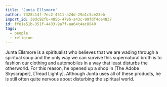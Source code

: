 ```yaml
---
title: 'Junta Ellsmore'
author: 7328c14f-7ec2-4511-a24d-29a1c5ce23eb
import_id: 30dc92fb-4956-479b-a43c-99fdf4ce4837
id: ffe1a51b-351f-4433-9a7f-aa64c4ac8840
tags:
  - people
  - religion
---
```

Junta Ellsmore is a spiritualist who believes that we are wading through a spiritual soup and the only way we can survive this supernatural broth is to fashion our clothing and automobiles in a way that least disturbs the otherworld. For this reason, he opened up a shop in [The Adobe Skyscraper], [Tread Lightly]. Although Junta uses all of these products, he is still often quite nervous about disturbing the spiritual world.